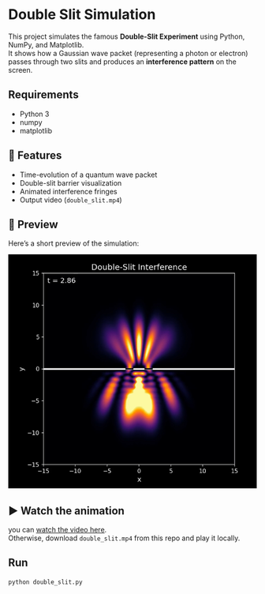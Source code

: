 # Double Slit Simulation

This project simulates the famous **Double-Slit Experiment** using Python, NumPy, and Matplotlib.  
It shows how a Gaussian wave packet (representing a photon or electron) passes through two slits and produces an **interference pattern** on the screen.

## Requirements
- Python 3
- numpy
- matplotlib

## 🔬 Features
- Time-evolution of a quantum wave packet
- Double-slit barrier visualization
- Animated interference fringes
- Output video (`double_slit.mp4`)

## 📸 Preview
Here’s a short preview of the simulation:

![Simulation Screenshot](double_slit.png)

## ▶ Watch the animation
you can [watch the video here](double_slit.mp4).  
Otherwise, download `double_slit.mp4` from this repo and play it locally.

## Run
```bash
python double_slit.py
